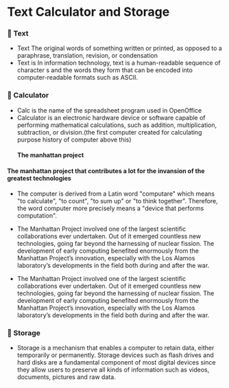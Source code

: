 # Text Calculator and Storage
### :key: Text
 *  Text The original words of something written or printed, as opposed to a paraphrase, translation, revision, or condensation 
 *  Text is In information technology, text is a human-readable sequence of character s and the words they form that can be encoded into computer-readable formats such as ASCII.  
### :key: Calculator
 *  Calc is the name of the spreadsheet program used in OpenOffice 
 *  Calculator is an electronic hardware device or software capable of performing mathematical calculations, such as addition, multiplication, subtraction, or division.(the first computer created for calculating purpose history of computer above this)
    #### The manhattan project
#### The manhattan project that contributes a lot for the invansion of the greatest technologies
* The computer is derived from a Latin word "computare" which means "to calculate", "to count", "to sum up" or "to think together". Therefore, the word computer more precisely means a "device that performs computation".

* The Manhattan Project involved one of the largest scientific collaborations ever undertaken. Out of it emerged countless new technologies, going far beyond the harnessing of nuclear fission. The development of early computing benefited enormously from the Manhattan Project’s innovation, especially with the Los Alamos laboratory’s developments in the field both during and after the war.
* The Manhattan Project involved one of the largest scientific collaborations ever undertaken. Out of it emerged countless new technologies, going far beyond the harnessing of nuclear fission. The development of early computing benefited enormously from the Manhattan Project’s innovation, especially with the Los Alamos laboratory’s developments in the field both during and after the war.
### :key: Storage 
* Storage is a mechanism that enables a computer to retain data, either temporarily or permanently. Storage devices such as flash drives and hard disks are a fundamental component of most digital devices since they allow users to preserve all kinds of information such as videos, documents, pictures and raw data.
